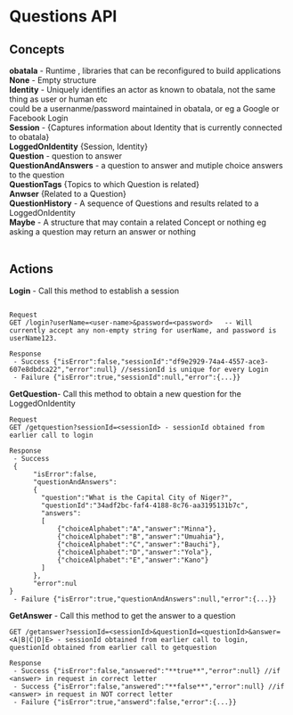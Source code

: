 # Questions API
## Concepts<br>
**obatala** - Runtime , libraries that can be reconfigured to build applications<br>
**None** - Empty structure<br>
**Identity** - Uniquely identifies an actor as known to obatala, not the same thing as user or human etc<br>
could be a usernanme/password maintained in obatala, or eg a Google or Facebook Login<br>
**Session** - {Captures information about Identity that is currently connected to obatala}<br>
**LoggedOnIdentity** {Session, Identity}<br>
**Question** - question to answer<br>
**QuestionAndAnswers** - a question to answer and mutiple choice answers to the question<br>
**QuestionTags** {Topics to which Question is related}<br>
**Anwser** {Related to a Question}<br>
**QuestionHistory** - A sequence of Questions and results related to a LoggedOnIdentity<br>
**Maybe<Concept>** - A structure that may contain a related Concept or nothing eg asking a question may return an answer or nothing<br>
<br>
## Actions<br>
**Login** - Call this method to establish a session<br>
~~~

Request
GET /login?userName=<user-name>&password=<password>   -- Will currently accept any non-empty string for userName, and password is userName123.

Response
 - Success {"isError":false,"sessionId":"df9e2929-74a4-4557-ace3-607e8dbdca22","error":null} //sessionId is unique for every Login
 - Failure {"isError":true,"sessionId":null,"error":{...}}
~~~


**GetQuestion**- Call this method to obtain a new question for the LoggedOnIdentity<br>
~~~
Request
GET /getquestion?sessionId=<sessionId> - sessionId obtained from earlier call to login

Response
 - Success 
 {
      "isError":false,
      "questionAndAnswers":
      {
        "question":"What is the Capital City of Niger?",
        "questionId":"34adf2bc-faf4-4188-8c76-aa3195131b7c",
        "answers":
        [
            {"choiceAlphabet":"A","answer":"Minna"},
            {"choiceAlphabet":"B","answer":"Umuahia"},
            {"choiceAlphabet":"C","answer":"Bauchi"},
            {"choiceAlphabet":"D","answer":"Yola"},
            {"choiceAlphabet":"E","answer":"Kano"}
        ]
      },
      "error":nul
}
 - Failure {"isError":true,"questionAndAnswers":null,"error":{...}} 
~~~


**GetAnswer** - Call this method to get the answer to a question<br> 
~~~
GET /getanswer?sessionId=<sessionId>&questionId=<questionId>&answer=<A|B|C|D|E> - sessionId obtained from earlier call to login, questionId obtained from earlier call to getquestion

Response
 - Success {"isError":false,"answered":"**true**","error":null} //if <answer> in request in correct letter
 - Success {"isError":false,"answered":"**false**","error":null} //if <answer> in request in NOT correct letter
 - Failure {"isError":true,"answerd":false,"error":{...}}  
~~~
